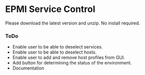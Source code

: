 # EPMI Service Control

Please download the latest version and unzip. No install required.

### ToDo

* Enable user to be able to deselect services.
* Enable user to be able to deselect hosts.
* Enable user to add and remove host profiles from GUI.
* Add button for determining the status of the environment.
* Documentation
